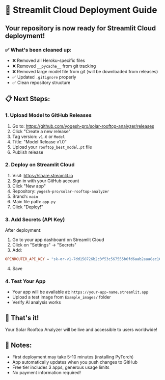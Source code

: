 # 🚀 Streamlit Cloud Deployment Guide

## Your repository is now ready for Streamlit Cloud deployment!

### ✅ What's been cleaned up:
- ❌ Removed all Heroku-specific files
- ❌ Removed `__pycache__` from git tracking  
- ❌ Removed large model file from git (will be downloaded from releases)
- ✅ Updated `.gitignore` properly
- ✅ Clean repository structure

## 📋 Next Steps:

### 1. Upload Model to GitHub Releases
1. Go to: https://github.com/yogesh-pro/solar-rooftop-analyzer/releases
2. Click "Create a new release"
3. Tag version: `v1.0` or `Model`
4. Title: "Model Release v1.0"
5. Upload your `rooftop_best_model.pt` file
6. Publish release

### 2. Deploy on Streamlit Cloud
1. Visit: https://share.streamlit.io
2. Sign in with your GitHub account
3. Click "New app"
4. Repository: `yogesh-pro/solar-rooftop-analyzer`
5. Branch: `main`
6. Main file path: `app.py`
7. Click "Deploy!"

### 3. Add Secrets (API Key)
After deployment:
1. Go to your app dashboard on Streamlit Cloud
2. Click on "Settings" → "Secrets"
3. Add:
```toml
OPENROUTER_API_KEY = "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"
```
4. Save

### 4. Test Your App
- Your app will be available at: `https://your-app-name.streamlit.app`
- Upload a test image from `Example_images/` folder
- Verify AI analysis works

## 🎉 That's it!
Your Solar Rooftop Analyzer will be live and accessible to users worldwide!

## 📝 Notes:
- First deployment may take 5-10 minutes (installing PyTorch)
- App automatically updates when you push changes to GitHub
- Free tier includes 3 apps, generous usage limits
- No payment information required!

